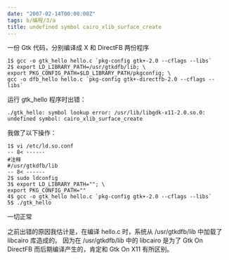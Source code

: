 ```yaml
---
date: "2007-02-14T00:00:00Z"
tags: b/编程/3/a
title: undefined symbol cairo_xlib_surface_create
---
```


一份 Gtk 代码，分别编译成 X 和 DirectFB 两份程序

    1$ gcc -o gtk_hello hello.c `pkg-config gtk+-2.0 --cflags --libs`
    2$ export LD_LIBRARY_PATH=/usr/gtkdfb/lib; \
    export PKG_CONFIG_PATH=$LD_LIBRARY_PATH/pkgconfig; \
    gcc -o dfb_hello hello.c `pkg-config gtk+-directfb-2.0 --cflags --libs`

运行 gtk_hello 程序时出错：

    ./gtk_hello: symbol lookup error: /usr/lib/libgdk-x11-2.0.so.0: undefined symbol: cairo_xlib_surface_create

我做了以下操作：

    1$ vi /etc/ld.so.conf
    -- 8< ------
    #注释
    #/usr/gtkdfb/lib
    -- 8< ------
    2$ sudo ldconfig
    3$ export LD_LIBRARY_PATH=""; \
    export PKG_CONFIG_PATH=""
    4$ gcc -o gtk_hello hello.c `pkg-config gtk+-2.0 --cflags --libs`
    5$ ./gtk_hello

一切正常

之前出错的原因我估计是，在编译 hello.c 时，系统从 /usr/gtkdfb/lib 中加载了 libcairo 库造成的。
因为在 /usr/gtkdfb/lib 中的 libcairo 是为了 Gtk On DirectFB 而后期编译产生的，肯定和 Gtk On X11 有所区别。
